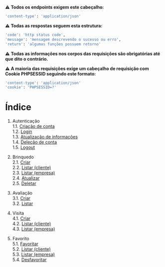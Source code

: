 ⚠️ **Todos os endpoints exigem este cabeçalho:**

```bash
'content-type': 'application/json'
```

⚠️ **Todas as respostas seguem esta estrutura:**

```bash
'code': 'http status code',
'message': 'mensagem descrevendo o sucesso ou erro',
'return': 'algumas funções possuem retorno'
```

⚠️ **Todas as informações nos corpos das requisições são obrigatórias até que dito o contrário.**

⚠️ **A maioria das requisições exige um cabeçalho de requisição com Cookie PHPSESSID seguindo este formato:**

```bash
'content-type': 'application/json'
'cookie': 'PHPSESSID=?'
```

# Índice

1. Autenticação<br>
1.1. [Criação de conta](./auth.md#criação-de-conta)<br>
1.2. [Login](./auth.md#login)<br>
1.3. [Atualização de informações](./auth.md#atualização-de-informações)<br>
1.4. [Deleção de conta](./auth.md#deleção-de-conta)<br>
1.5. [Logout](./auth.md#logout)

2. Brinquedo<br>
2.1. [Criar](./play.md#criar)<br>
2.2. [Listar (cliente)](./play.md#listar-cliente)<br>
2.3. [Listar (empresa)](./play.md#listar-empresa)<br>
2.4. [Atualizar](./play.md#atualizar)<br>
2.5. [Deletar](./play.md#deletar)<br>

3. Avaliação<br>
3.1. [Criar](./feedback.md#criar)<br>
3.2. [Listar](./feedback.md#listar)

4. Visita<br>
4.1. [Criar](./visit.md#criar)<br>
4.2. [Listar (cliente)](./visit.md#listar-cliente)<br>
4.3. [Listar (empresa)](./visit.md#listar-empresa)

5. Favorito<br>
5.1. [Favoritar](./favorite.md#favoritar)<br>
5.2. [Listar (cliente)](./favorite.md#listar-cliente)<br>
5.3. [Listar (empresa)](./favorite.md#listar-empresa)<br>
5.4. [Desfavoritar](./favorite.md#desfavoritar)